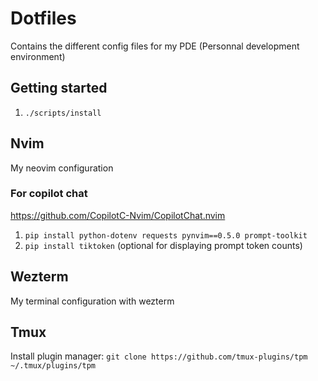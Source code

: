 # Dotfiles

Contains the different config files for my PDE (Personnal development environment)

## Getting started

1. `./scripts/install`

## Nvim

My neovim configuration

### For copilot chat 
https://github.com/CopilotC-Nvim/CopilotChat.nvim

1. `pip install python-dotenv requests pynvim==0.5.0 prompt-toolkit`
2. `pip install tiktoken` (optional for displaying prompt token counts)

## Wezterm 
My terminal configuration with wezterm

## Tmux

Install plugin manager: `git clone https://github.com/tmux-plugins/tpm ~/.tmux/plugins/tpm`

